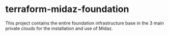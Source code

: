 # terraform-midaz-foundation
This project contains the entire foundation infrastructure base in the 3 main private clouds for the installation and use of Midaz.
